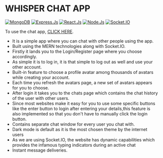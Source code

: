 # WHISPER CHAT APP

[![MongoDB](https://img.shields.io/badge/-MongoDB-green)](https://www.mongodb.com/)
[![Express.Js](https://img.shields.io/badge/-Express.Js-blue)](https://expressjs.com/)
[![React.Js](https://img.shields.io/badge/-React.Js-orange)](https://reactjs.org/)
[![Node.Js](https://img.shields.io/badge/-Node.Js-red)](https://nodejs.org/en/)
[![Socket.IO](https://img.shields.io/badge/-Socket.IO-brightgreen)](https://socket.io/)

To use the chat app, [CLICK HERE](https://whisper-chatapp.herokuapp.com/).

- It is a simple app where you can chat with other people using the app.
- Built using the MERN technologies along with Socket.IO.
- Firstly it lands you to the Login/Register page where you choose accordingly.
- As simple it is to log in, it is that simple to log out as well and use your other account.
- Built-in feature to choose a profile avatar among thousands of avatars while creating your account.
- Each time you refresh the avatars page, a new set of avatars appears for you to choose.
- After login it takes you to the chats page which contains the chat history of the user with other users.
- Since most websites make it easy for you to use some specific buttons like the enter button to login after entering your details,this feature is also implemented so that you don't have to manually click the login button.
- Contains separate chat window for every user you chat with.
- Dark mode is default as it is the most chosen theme by the internet users
- As we are using Socket.IO, the website has dynamic capabilities which provides the infamous typing indicators during an active chat
- Instant message deliveries.
